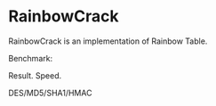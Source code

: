 RainbowCrack
=====

RainbowCrack is an implementation of Rainbow Table.


Benchmark:

Result. Speed.

DES/MD5/SHA1/HMAC